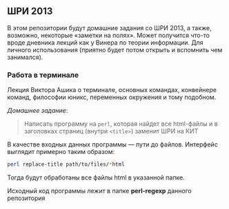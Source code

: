 ## ШРИ 2013

В этом репозитории будут домашние задания со ШРИ 2013, а также, возможно, некоторые «заметки на полях». Может получится что-то вроде дневника лекций как у Винера по теории информации. Для личного использования (приятно будет потом открыть и вспомнить чем занимался).

### Работа в терминале

Лекция Виктора Ашика о терминале, основных командах, конвейнере команд, философии юникс, переменных окружения и тому подобном.

*Домашнее задание*:

> Написать программу на `perl`, которая найдет все html-файлы и в заголовках страниц (внутри `<title>`) заменит ШРИ на КИТ

В качестве входных данных программы — пути до файлов. Интерфейс выглядит примерно таким образом:

```bash
perl replace-title path/to/files/*html
```

Тогда будут обработаны все файлы html в указанной папке.

Исходный код программы лежит в папке **perl-regexp** данного репозитория



